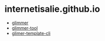 # internetisalie.github.io

- [glimmer](/glimmer)
- [glimmer-tool](/glimmer-tool)
- [glimer-template-cli](/glimer-template-cli)
